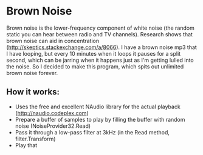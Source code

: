 # Brown Noise

Brown noise is the lower-frequency component of white noise (the random static you can hear between radio and TV channels). Research shows that brown noise can aid in concentration (http://skeptics.stackexchange.com/a/8066).  I have a brown noise mp3 that I have looping, but every 10 minutes when it loops it pauses for a split second, which can be jarring when it happens just as I'm getting lulled into the noise.  So I decided to make this program, which spits out unlimited brown noise forever.

## How it works:
* Uses the free and excellent NAudio library for the actual playback (http://naudio.codeplex.com)
* Prepare a buffer of samples to play by filling the buffer with random noise (NoiseProvider32.Read)
* Pass it through a low-pass filter at 3kHz (in the Read method, filter.Transform)
* Play that
